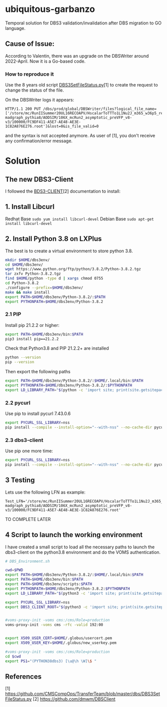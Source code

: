 # ubiquitous-garbanzo
Temporal solution for DBS3 validation/invalidation after DBS migration to GO language.

## Cause of Issue:
According to Valentin, there was an upgrade on the DBSWriter around 2022-April. Now it is a Go-based code.

### How to reproduce it

Use the 8 years old script [DBS3SetFileStatus.py](https://github.com/CMSCompOps/TransferTeam/blob/master/dbs/DBS3SetFileStatus.py
)[1] to create the request to change the status of the file.

On the DBSWriter logs it appears:

```
HTTP/1.1 200 PUT /dbs/prod/global/DBSWriter/files?logical_file_name=['/store/mc/RunIISummer20UL16RECOAPV/HscalarToTTTo1L1Nu2J_m365_w36p5_res_TuneCP5_13TeV-madgraph_pythia8/AODSIM/106X_mcRun2_asymptotic_preVFP_v8-v3/100000/FC9DF411-A5E7-AE48-AE3E-1C82A876E276.root']&lost=0&is_file_valid=0 
```
and the syntax is not accepted anymore.
As user of [1], you don't receive any confirmation/error message.

# Solution

## The new DBS3-Client
I followed the [BDS3-CLIENT](https://github.com/dmwm/DBSClient)[2] documentation to install: 

## 1. Install Libcurl


Redhat Base
`sudo yum install libcurl-devel`
Debian Base
`sudo apt-get install libcurl-devel`

## 2. Install Python 3.8 on LXPlus
The best is to create a virtual environment to store python 3.8.

```sh
mkdir $HOME/dbs3env/
cd $HOME/dbs3env/
wget https://www.python.org/ftp/python/3.8.2/Python-3.8.2.tgz
tar zxfv Python-3.8.2.tgz
find $HOME/python -type d | xargs chmod 0755
cd Python-3.8.2
./configure --prefix=$HOME/dbs3env/
make && make install
export PATH=$HOME/dbs3env/Python-3.8.2/:$PATH
export PYTHONPATH=$HOME/dbs3env/Python-3.8.2
```

### 2.1 PIP
Install pip 21.2.2 or higher:
```sh
export PATH=$HOME/dbs3env/bin:$PATH
pip3 install pip==21.2.2
```
Check that Python3.8 and PIP 21.2.2+ are installed
```sh
python --version
pip --version
```
Then export the following paths
```sh
export PATH=$HOME/dbs3env/Python-3.8.2/:$HOME/.local/bin:$PATH
export PYTHONPATH=$HOME/dbs3env/Python-3.8.2/:$PYTHONPATH
export LD_LIBRARY_PATH="$(python -c 'import site; print(site.getsitepackages()[0])')":$LD_LIBRARY_PATH
```
### 2.2 pycurl
Use pip to install pycurl 7.43.0.6
```sh
export PYCURL_SSL_LIBRARY=nss
pip install --compile --install-option="--with-nss" --no-cache-dir pycurl==7.43.0.6
```
### 2.3 dbs3-client
Use pip one more time:
```sh
export PYCURL_SSL_LIBRARY=nss
pip install --compile --install-option="--with-nss" --no-cache-dir pycurl==7.43.0.6
```

## 3 Testing

Lets use the following LFN as example:

```
Test_LFN='/store/mc/RunIISummer20UL16RECOAPV/HscalarToTTTo1L1Nu2J_m365_w36p5_res_TuneCP5_13TeV-madgraph_pythia8/AODSIM/106X_mcRun2_asymptotic_preVFP_v8-v3/100000/FC9DF411-A5E7-AE48-AE3E-1C82A876E276.root'
```

TO COMPLETE LATER

## 4 Script to launch the working environment

I have created a small script to load all the necessary paths to launch the dbs3-client on the python3.8 environment and do the VOMS authentication.

```sh
# DBS_Environment.sh

cwd=$PWD
export PATH=$HOME/dbs3env/Python-3.8.2/:$HOME/.local/bin:$PATH
export PATH=$HOME/dbs3env/bin:$PATH
export PATH=$HOME/dbs3env/scripts:$PATH
export PYTHONPATH=$HOME/dbs3env/Python-3.8.2:$PYTHONPATH
export LD_LIBRARY_PATH="$(python3 -c 'import site; print(site.getsitepackages()[0])')":$LD_LIBRARY_PATH

export PYCURL_SSL_LIBRARY=nss
export DBS3_CLIENT_ROOT="$(python3 -c 'import site; print(site.getsitepackages()[0])')"/dbs/


#voms-proxy-init -voms cms:/cms/Role=production
voms-proxy-init -voms cms -rfc -valid 192:00


export X509_USER_CERT=$HOME/.globus/usercert.pem
export X509_USER_KEY=$HOME/.globus/new_userkey.pem

#voms-proxy-init -voms cms:/cms/Role=production
cd $cwd
export PS1="(PYTHON38dbs3) [\u@\h \W]\$ "
```




## References

[1] https://github.com/CMSCompOps/TransferTeam/blob/master/dbs/DBS3SetFileStatus.py
[2] https://github.com/dmwm/DBSClient
